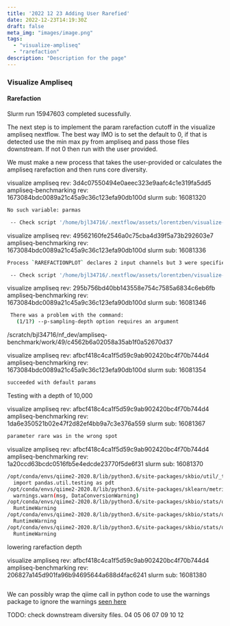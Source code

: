 ```yaml
---
title: '2022 12 23 Adding User Rarefied'
date: 2022-12-23T14:19:30Z
draft: false
meta_img: "images/image.png"
tags:
  - "visualize-ampliseq"
  - "rarefaction"
description: "Description for the page"
---
```


### Visualize Ampliseq

#### Rarefaction

Slurm run 15947603 completed sucessfully. 

The next step is to implement the param rarefaction cutoff in the visualize ampliseq nextflow. The best way IMO is to set the default to 0, if that is detected use the min max py from ampliseq and pass those files downstream. If not 0 then run with the user provided.

We must make a new process that takes the user-provided or calculates the ampliseq rarefaction and then runs core diversity. 

visualize ampliseq rev: 3d4c07550494e0aeec323e9aafc4c1e319fa5dd5
ampliseq-benchmarking rev: 1673084bdc0089a21c45a9c36c123efa90db100d
slurm sub: 16081320

```bash
No such variable: parmas

 -- Check script '/home/bjl34716/.nextflow/assets/lorentzben/visualize-ampliseq/main.nf' at line: 29 or see '.nextflow.log' file for more details
```

visualize ampliseq rev: 49562160fe2546a0c75cba4d39f5a73b292603e7
ampliseq-benchmarking rev: 1673084bdc0089a21c45a9c36c123efa90db100d
slurm sub: 16081336

```bash
Process `RAREFACTIONPLOT` declares 2 input channels but 3 were specified

 -- Check script '/home/bjl34716/.nextflow/assets/lorentzben/visualize-ampliseq/main.nf' at line: 58 or see '.nextflow.log' file for more details
```

visualize ampliseq rev: 295b756bd40bb143558e754c7585a6834c6eb6fb
ampliseq-benchmarking rev: 1673084bdc0089a21c45a9c36c123efa90db100d
slurm sub: 16081346

```bash
 There was a problem with the command:                     
   (1/1?) --p-sampling-depth option requires an argument
```

 /scratch/bjl34716/nf_dev/ampliseq-benchmark/work/49/c4562b6a02058a35ab1f0a52670d37

visualize ampliseq rev: afbcf418c4ca1f5d59c9ab902420bc4f70b744d4
ampliseq-benchmarking rev: 1673084bdc0089a21c45a9c36c123efa90db100d
slurm sub: 16081354

```bash
succeeded with default params
```

Testing with a depth of 10,000

visualize ampliseq rev: afbcf418c4ca1f5d59c9ab902420bc4f70b744d4
ampliseq-benchmarking rev: 1da6e350521b02e47f2d82ef4bb9a7c3e376a559
slurm sub: 16081367

```bash
parameter rare was in the wrong spot
```

visualize ampliseq rev: afbcf418c4ca1f5d59c9ab902420bc4f70b744d4
ampliseq-benchmarking rev: 1a20ccd63bcdc0516fb5e4edcde23770f5de6f31
slurm sub: 16081370

```bash
/opt/conda/envs/qiime2-2020.8/lib/python3.6/site-packages/skbio/util/_testing.py:15: FutureWarning: pandas.util.testing is dep$
  import pandas.util.testing as pdt
/opt/conda/envs/qiime2-2020.8/lib/python3.6/site-packages/sklearn/metrics/pairwise.py:1761: DataConversionWarning: Data was co$
  warnings.warn(msg, DataConversionWarning)
/opt/conda/envs/qiime2-2020.8/lib/python3.6/site-packages/skbio/stats/ordination/_principal_coordinate_analysis.py:152: Runtim$
  RuntimeWarning
/opt/conda/envs/qiime2-2020.8/lib/python3.6/site-packages/skbio/stats/ordination/_principal_coordinate_analysis.py:152: Runtim$
  RuntimeWarning
/opt/conda/envs/qiime2-2020.8/lib/python3.6/site-packages/skbio/stats/ordination/_principal_coordinate_analysis.py:152: Runtim$
  RuntimeWarning
```

lowering rarefaction depth

visualize ampliseq rev: afbcf418c4ca1f5d59c9ab902420bc4f70b744d4
ampliseq-benchmarking rev: 206827a145d901fa96b94695644a688d4fac6241
slurm sub: 16081380

```bash

```

We can possibly wrap the qiime call in python code to use the warnings package to ignore the warnings [seen here](https://www.tutorialexample.com/beginner-guide-to-disable-or-ignore-python-warnings-python-tutorial/)

TODO:
  check downstream diversity files.
  04
  05
  06
  07
  09
  10
  12
